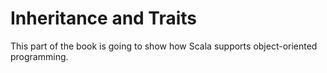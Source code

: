 # Inheritance and Traits
This part of the book is going to show how Scala supports object-oriented programming.

